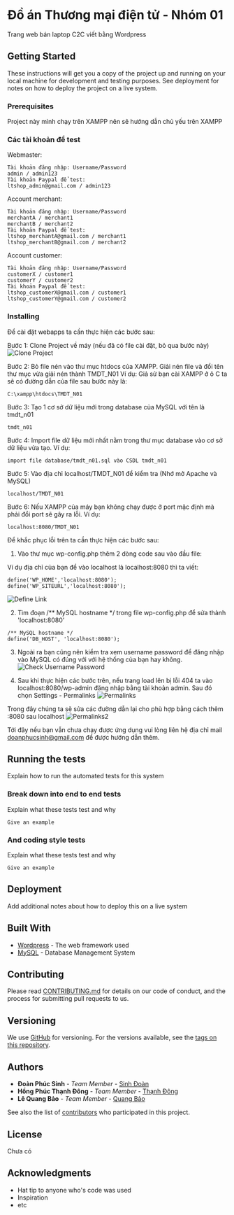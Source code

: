 # Đồ án Thương mại điện tử - Nhóm 01

Trang web bán laptop C2C viết bằng Wordpress

## Getting Started

These instructions will get you a copy of the project up and running on your local machine for development and testing purposes. See deployment for notes on how to deploy the project on a live system.

### Prerequisites

Project này mình chạy trên XAMPP nên sẽ hướng dẫn chủ yếu trên XAMPP

### Các tài khoản để test

Webmaster:

```
Tài khoản đăng nhập: Username/Password
admin / admin123
Tài khoản Paypal để test: 
ltshop_admin@gmail.com / admin123
```

Account merchant:

```
Tài khoản đăng nhập: Username/Password
merchantA / merchant1
merchantB / merchant2
Tài khoản Paypal để test: 
ltshop_merchantA@gmail.com / merchant1
ltshop_merchantB@gmail.com / merchant2
```

Account customer:

```
Tài khoản đăng nhập: Username/Password
customerX / customer1
customerY / customer2
Tài khoản Paypal để test: 
ltshop_customerX@gmail.com / customer1
ltshop_customerY@gmail.com / customer2
```

### Installing

Để cài đặt webapps ta cần thực hiện các bước sau:

Bước 1: Clone Project về máy (nếu đã có file cài đặt, bỏ qua bước này)
![Clone Project](/readme/clone_project.png?raw=true "Clone Project")

Bước 2: Bỏ file nén vào thư mục htdocs của XAMPP. Giải nén file và đổi tên thư mục vừa giải nén thành TMDT_N01
Ví dụ: Giả sử bạn cài XAMPP ở ô C ta sẽ có đường dẫn của file sau bước này là:
```
C:\xampp\htdocs\TMDT_N01
```

Bước 3: Tạo 1 cơ sở dữ liệu mới trong database của MySQL với tên là tmdt_n01

```
tmdt_n01
```

Bước 4: Import file dữ liệu mới nhất nằm trong thư mục database vào cơ sở dữ liệu vừa tạo.
Ví dụ:

```
import file database/tmdt_n01.sql vào CSDL tmdt_n01
```

Bước 5: Vào địa chỉ localhost/TMDT_N01 để kiểm tra (Nhớ mở Apache và MySQL)

```
localhost/TMDT_N01
```

Bước 6: Nếu XAMPP của máy bạn không chạy được ở port mặc định mà phải đổi port sẽ gây ra lỗi.
Ví dụ:

```
localhost:8080/TMDT_N01
```

Để khắc phục lỗi trên ta cần thực hiện các bước sau:

1) Vào thư mục wp-config.php thêm 2 dòng code sau vào đầu file:

Ví dụ địa chỉ của bạn để vào localhost là localhost:8080 thì ta viết:

```
define('WP_HOME','localhost:8080');
define('WP_SITEURL','localhost:8080');
```
![Define Link](/readme/define_link.png?raw=true "Define Link")

2) Tìm đoạn /** MySQL hostname */ trong file wp-config.php để sửa thành 'localhost:8080'

```
/** MySQL hostname */
define('DB_HOST', 'localhost:8080');
```

3) Ngoài ra bạn cũng nên kiểm tra xem username password để đăng nhập vào MySQL có đúng với với hệ thống của bạn hay không.
![Check Username Password](/readme/checkAccountMySQL.png?raw=true "Check Username Password")

4) Sau khi thực hiện các bước trên, nếu trang load lên bị lỗi 404 ta vào localhost:8080/wp-admin đăng nhập bằng tài khoản admin. Sau đó chọn Settings - Permalinks
![Permalinks](/readme/wp-admin.png?raw=true "Permalinks")

Trong đây chúng ta sẽ sửa các đường dẫn lại cho phù hợp bằng cách thêm :8080 sau localhost
![Permalinks2](/readme/permalinks.png?raw=true "Permalinks2")


Tới đây nếu bạn vẫn chưa chạy được ứng dụng vui lòng liên hệ địa chỉ mail doanphucsinh@gmail.com để được hướng dẫn thêm.

## Running the tests

Explain how to run the automated tests for this system

### Break down into end to end tests

Explain what these tests test and why

```
Give an example
```

### And coding style tests

Explain what these tests test and why

```
Give an example
```

## Deployment

Add additional notes about how to deploy this on a live system

## Built With

* [Wordpress](https://wordpress.org/) - The web framework used
* [MySQL](https://www.mysql.com/) - Database Management System

## Contributing

Please read [CONTRIBUTING.md](https://gist.github.com/PurpleBooth/b24679402957c63ec426) for details on our code of conduct, and the process for submitting pull requests to us.

## Versioning

We use [GitHub](http://github.com/) for versioning. For the versions available, see the [tags on this repository](https://github.com/sinhoisinh01/tmdt_n01/commits/master). 

## Authors

* **Đoàn Phúc Sinh** - *Team Member* - [Sinh Đoàn](https://github.com/sinhoisinh01)
* **Hồng Phúc Thạnh Đông** - *Team Member* - [Thạnh Đông](https://github.com/soco153)
* **Lê Quang Bảo** - *Team Member* - [Quang Bảo](https://github.com/LeQuangBao)

See also the list of [contributors](https://github.com/your/project/contributors) who participated in this project.

## License

Chưa có

## Acknowledgments

* Hat tip to anyone who's code was used
* Inspiration
* etc

